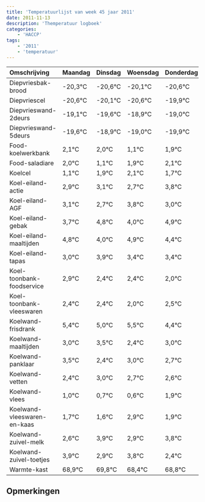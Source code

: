 ```yaml
---
title: 'Temperatuurlijst van week 45 jaar 2011'
date: 2011-11-13
description: 'Themperatuur logboek'
categories:
    - 'HACCP'
tags:
    - '2011'
    - 'temperatuur'
---
```

|Omschrijving|Maandag|Dinsdag|Woensdag|Donderdag|Vrijdag|Zaterdag|Zondag|
|:---|:---|:---|:---|:---|:---|:---|:---|
|Diepvriesbak-brood|-20,3°C|-20,6°C|-20,1°C|-20,6°C|-19,9°C|-20,0°C|-20,9°C|
|Diepvriescel|-20,6°C|-20,1°C|-20,6°C|-19,9°C|-20,0°C|-20,9°C|-20,1°C|
|Diepvrieswand-2deurs|-19,1°C|-19,6°C|-18,9°C|-19,0°C|-19,9°C|-19,1°C|-18,9°C|
|Diepvrieswand-5deurs|-19,6°C|-18,9°C|-19,0°C|-19,9°C|-19,1°C|-18,9°C|-19,3°C|
|Food-koelwerkbank|2,1°C|2,0°C|1,1°C|1,9°C|2,1°C|1,7°C|2,8°C|
|Food-saladiare|2,0°C|1,1°C|1,9°C|2,1°C|1,7°C|2,8°C|2,0°C|
|Koelcel|1,1°C|1,9°C|2,1°C|1,7°C|2,8°C|2,0°C|2,9°C|
|Koel-eiland-actie|2,9°C|3,1°C|2,7°C|3,8°C|3,0°C|3,9°C|3,4°C|
|Koel-eiland-AGF|3,1°C|2,7°C|3,8°C|3,0°C|3,9°C|3,4°C|3,4°C|
|Koel-eiland-gebak|3,7°C|4,8°C|4,0°C|4,9°C|4,4°C|4,4°C|4,0°C|
|Koel-eiland-maaltijden|4,8°C|4,0°C|4,9°C|4,4°C|4,4°C|4,0°C|4,5°C|
|Koel-eiland-tapas|3,0°C|3,9°C|3,4°C|3,4°C|3,0°C|3,5°C|2,4°C|
|Koel-toonbank-foodservice|2,9°C|2,4°C|2,4°C|2,0°C|2,5°C|1,4°C|2,0°C|
|Koel-toonbank-vleeswaren|2,4°C|2,4°C|2,0°C|2,5°C|1,4°C|2,0°C|1,7°C|
|Koelwand-frisdrank|5,4°C|5,0°C|5,5°C|4,4°C|5,0°C|4,7°C|4,6°C|
|Koelwand-maaltijden|3,0°C|3,5°C|2,4°C|3,0°C|2,7°C|2,6°C|3,9°C|
|Koelwand-panklaar|3,5°C|2,4°C|3,0°C|2,7°C|2,6°C|3,9°C|2,9°C|
|Koelwand-vetten|2,4°C|3,0°C|2,7°C|2,6°C|3,9°C|2,9°C|3,8°C|
|Koelwand-vlees|1,0°C|0,7°C|0,6°C|1,9°C|0,9°C|1,8°C|0,4°C|
|Koelwand-vleeswaren-en-kaas|1,7°C|1,6°C|2,9°C|1,9°C|2,8°C|1,4°C|1,8°C|
|Koelwand-zuivel-melk|2,6°C|3,9°C|2,9°C|3,8°C|2,4°C|2,8°C|3,0°C|
|Koelwand-zuivel-toetjes|3,9°C|2,9°C|3,8°C|2,4°C|2,8°C|3,0°C|3,0°C|
|Warmte-kast|68,9°C|69,8°C|68,4°C|68,8°C|69,0°C|69,0°C|68,8°C|

## Opmerkingen


